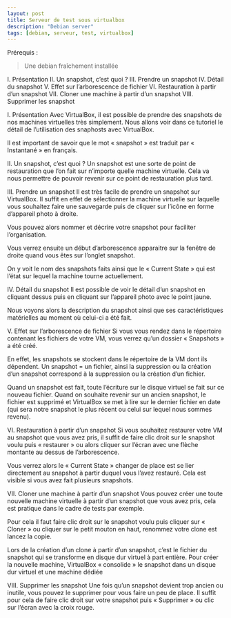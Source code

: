 ```yaml
---
layout: post
title: Serveur de test sous virtualbox
description: "Debian server"
tags: [debian, serveur, test, virtualbox]
---
```


Prérequis :
> Une debian fraîchement installée

I. Présentation
II. Un snapshot, c’est quoi ?
III. Prendre un snapshot
IV. Détail du snapshot
V. Effet sur l’arborescence de fichier
VI. Restauration à partir d’un snapshot
VII. Cloner une machine à partir d’un snapshot
VIII. Supprimer les snapshot

I. Présentation
Avec VirtualBox, il est possible de prendre des snapshots de nos machines virtuelles très simplement. Nous allons voir dans ce tutoriel le détail de l’utilisation des snaphosts avec VirtualBox.

Il est important de savoir que le mot « snapshot » est traduit par « Instantané » en français.

II. Un snapshot, c’est quoi ?
Un snapshot est une sorte de point de restauration que l’on fait sur n’importe quelle machine virtuelle. Cela va nous permettre de pouvoir revenir sur ce point de restauration plus tard.

III. Prendre un snapshot
Il est très facile de prendre un snapshot sur VirtualBox. Il suffit en effet de sélectionner la machine virtuelle sur laquelle vous souhaitez faire une sauvegarde puis de cliquer sur l’icône en forme d’appareil photo à droite.


Vous pouvez alors nommer et décrire votre snapshot pour faciliter l’organisation.

Vous verrez ensuite un début d’arborescence apparaitre sur la fenêtre de droite quand vous êtes sur l’onglet snapshot.


On y voit le nom des snapshots faits ainsi que le « Current State » qui est l’état sur lequel la machine tourne actuellement.

IV. Détail du snapshot
Il est possible de voir le détail d’un snapshot en cliquant dessus puis en cliquant sur l’appareil photo avec le point jaune.


Nous voyons alors la description du snapshot ainsi que ses caractéristiques matérielles au moment où celui-ci a été fait.

V. Effet sur l’arborescence de fichier
Si vous vous rendez dans le répertoire contenant les fichiers de votre VM, vous verrez qu’un dossier « Snapshots » a été créé.


En effet, les snapshots se stockent dans le répertoire de la VM dont ils dépendent. Un snapshot = un fichier, ainsi la suppression ou la création d’un snapshot correspond à la suppression ou la création d’un fichier.


Quand un snapshot est fait, toute l’écriture sur le disque virtuel se fait sur ce nouveau fichier. Quand on souhaite revenir sur un ancien snapshot, le fichier est supprimé et VirtualBox se met à lire sur le dernier fichier en date (qui sera notre snapshot le plus récent ou celui sur lequel nous sommes revenu).

VI. Restauration à partir d’un snapshot
Si vous souhaitez restaurer votre VM au snapshot que vous avez pris, il suffit de faire clic droit sur le snapshot voulu puis « restaurer » ou alors cliquer sur l’écran avec une flèche montante au dessus de l’arborescence.

Vous verrez alors le « Current State » changer de place est se lier directement au snapshot à partir duquel vous l’avez restauré. Cela est visible si vous avez fait plusieurs snapshots.


VII. Cloner une machine à partir d’un snapshot
Vous pouvez créer une toute nouvelle machine virtuelle à partir d’un snapshot que vous avez pris, cela est pratique dans le cadre de tests par exemple.

Pour cela il faut faire clic droit sur le snapshot voulu puis cliquer sur « Cloner » ou cliquer sur le petit mouton en haut, renommez votre clone est lancez la copie.


Lors de la création d’un clone à partir d’un snapshot, c’est le fichier du snapshot qui se transforme en disque dur virtuel à part entière. Pour créer la nouvelle machine, VirtualBox « consolide » le snapshot dans un disque dur virtuel et une machine dédiée

VIII. Supprimer les snapshot
Une fois qu’un snapshot devient trop ancien ou inutile, vous pouvez le supprimer pour vous faire un peu de place. Il suffit pour cela de faire clic droit sur votre snapshot puis « Supprimer » ou clic sur l’écran avec la croix rouge.
